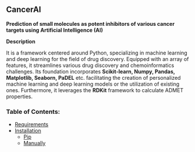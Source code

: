 ## CancerAI

**Prediction of small molecules as potent inhibitors of various cancer targets using Artificial Intelligence (AI)**

**Description**

It is a framework centered around Python, specializing in machine learning and deep learning for the field of drug discovery. Equipped with an array of features, it streamlines various drug discovery and chemoinformatics challenges. Its foundation incorporates **Scikit-learn, Numpy, Pandas, Matplotlib, Seaborn, PaDEL** etc. facilitating the creation of personalized machine learning and deep learning models or the utilization of existing ones. Furthermore, it leverages the **RDKit** framework to calculate ADMET properties.


### Table of Contents:
- [Requirements](#requirements)
- [Installation](#installation)
  - [Pip](#pip)
  - [Manually](#manually)

